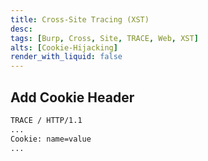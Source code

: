 ```yaml
---
title: Cross-Site Tracing (XST)
desc: 
tags: [Burp, Cross, Site, TRACE, Web, XST]
alts: [Cookie-Hijacking]
render_with_liquid: false
---
```


## Add Cookie Header

```sh
TRACE / HTTP/1.1
...
Cookie: name=value
...
```